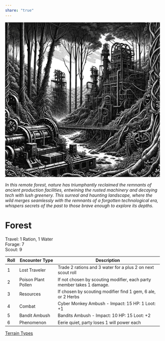 ```yaml
---  
share: "true"  
---  
```

  
![Pasted image 20240126174538](./Pasted%20image%2020240126174538.png)  
  
*In this remote forest, nature has triumphantly reclaimed the remnants of ancient production facilities, entwining the rusted machinery and decaying tech with lush greenery. This surreal and haunting landscape, where the wild merges seamlessly with the remnants of a forgotten technological era, whispers secrets of the past to those brave enough to explore its depths.*  
  
# Forest  
  
Travel: 1 Ration, 1 Water  
Forage: 7  
Scout: 9  
  
| Roll | Encounter Type | Description |  
| ---- | ---- | ---- |  
| 1 | Lost Traveler | Trade 2 rations and 3 water for a plus 2 on next scout roll |  
| 2 | Poison Plant Pollen | If not chosen by scouting modifier, each party member takes 1 damage. |  
| 3 | Resources | If chosen by scouting modifier find 1 gem, 6 ale, or 2 Herbs |  
| 4 | Combat | Cyber Monkey Ambush - Impact: 15  HP: 1 Loot: +1 |  
| 5 | Bandit Ambush | Bandits Ambush - Impact: 10 HP: 15 Loot: +2 |  
| 6 | Phenomenon | Eerie quiet, party loses 1 will power each |  
[Terrain Types](./Terrain%20Types.html)